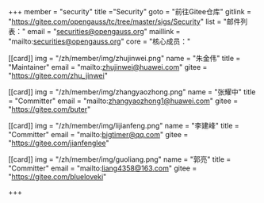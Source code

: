 +++
member = "security"
title ="Security"
goto = "前往Gitee仓库"
gitlink = "https://gitee.com/opengauss/tc/tree/master/sigs/Security"
list = "邮件列表："
email = "securities@opengauss.org"
maillink = "mailto:securities@opengauss.org"
core = "核心成员："


[[card]]
img = "/zh/member/img/zhujinwei.png"
name = "朱金伟"
title = "Maintainer"
email = "mailto:zhujinwei@huawei.com"
gitee = "https://gitee.com/zhu_jinwei"

[[card]]
img = "/zh/member/img/zhangyaozhong.png"
name = "张耀中"
title = "Committer"
email = "mailto:zhangyaozhong1@huawei.com"
gitee = "https://gitee.com/buter"

[[card]]
img = "/zh/member/img/lijianfeng.png"
name = "李建峰"
title = "Committer"
email = "mailto:bigtimer@qq.com"
gitee = "https://gitee.com/jianfenglee"

[[card]]
img = "/zh/member/img/guoliang.png"
name = "郭亮"
title = "Committer"
email = "mailto:liang4358@163.com"
gitee = "https://gitee.com/blueloveki"

+++